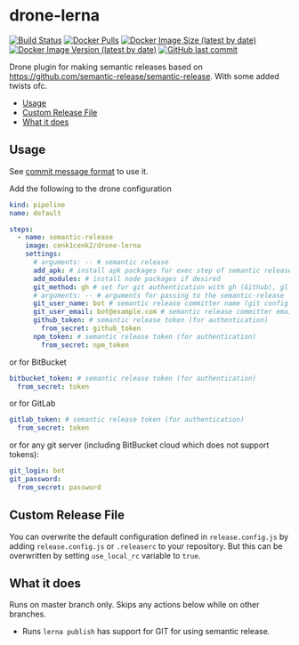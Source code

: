 # drone-lerna

[![Build Status](https://drone.kilic.dev/api/badges/cenk1cenk2/drone-lerna/status.svg)](https://drone.kilic.dev/cenk1cenk2/drone-lerna)
[![Docker Pulls](https://img.shields.io/docker/pulls/cenk1cenk2/drone-lerna)](https://hub.docker.com/repository/docker/cenk1cenk2/drone-lerna)
[![Docker Image Size (latest by date)](https://img.shields.io/docker/image-size/cenk1cenk2/drone-lerna)](https://hub.docker.com/repository/docker/cenk1cenk2/drone-lerna)
[![Docker Image Version (latest by date)](https://img.shields.io/docker/v/cenk1cenk2/drone-lerna)](https://hub.docker.com/repository/docker/cenk1cenk2/drone-lerna)
[![GitHub last commit](https://img.shields.io/github/last-commit/cenk1cenk2/drone-lerna)](https://github.com/cenk1cenk2/drone-lerna)

Drone plugin for making semantic releases based on https://github.com/semantic-release/semantic-release. With some added twists ofc.

<!-- toc -->

- [Usage](#usage)
- [Custom Release File](#custom-release-file)
- [What it does](#what-it-does)

<!-- tocstop -->

## Usage

See [commit message format](https://github.com/semantic-release/semantic-release#commit-message-format) to use it.

Add the following to the drone configuration

```yml
kind: pipeline
name: default

steps:
  - name: semantic-release
    image: cenk1cenk2/drone-lerna
    settings:
      # arguments: -- # semantic release
      add_apk: # install apk packages for exec step of semantic release
      add_modules: # install node packages if desired
      git_method: gh # set for git authentication with gh (Github), gl (GitLab), bb (BitBucket), cr (Credentials)
      # arguments: -- # arguments for passing to the semantic-release
      git_user_name: bot # semantic release committer name (git config user.name), defaults to semantic-release
      git_user_email: bot@example.com # semantic release committer email (git config user.email)
      github_token: # semantic release token (for authentication)
        from_secret: github_token
      npm_token: # semantic release token (for authentication)
        from_secret: npm_token
```

or for BitBucket

```yml
bitbucket_token: # semantic release token (for authentication)
  from_secret: token
```

or for GitLab

```yml
gitlab_token: # semantic release token (for authentication)
  from_secret: token
```

or for any git server (including BitBucket cloud which does not support tokens):

```yml
git_login: bot
git_password:
  from_secret: password
```

## Custom Release File

You can overwrite the default configuration defined in `release.config.js` by adding `release.config.js` or `.releaserc` to your repository. But this can be overwritten by setting `use_local_rc` variable to `true`.

## What it does

Runs on master branch only. Skips any actions below while on other branches.

- Runs `lerna publish` has support for GIT for using semantic release.
